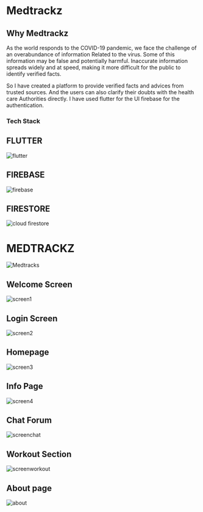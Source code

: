 # Medtrackz

## Why Medtrackz

   As the world responds to the COVID-19 pandemic, we face the challenge of an overabundance of information Related to the virus. Some of this
  information may be false and potentially harmful. Inaccurate information spreads widely and at speed, making it more difficult for the public to
  identify verified facts.

   So I have created a platform to provide verified facts and advices from trusted sources. And the users can also clarify their doubts with the 
  health care Authorities directly. I have used flutter for the UI firebase for the authentication.

                
 
 
 
### Tech Stack
## FLUTTER

![flutter](https://user-images.githubusercontent.com/71803443/133919087-ec50b561-7fad-4b38-8730-ddbd2132f5d0.png)

## FIREBASE

![firebase](https://user-images.githubusercontent.com/71803443/133919102-9cda2c57-e7f5-41b3-b8f3-bea0f1635b12.png)


## FIRESTORE

![cloud firestore](https://user-images.githubusercontent.com/71803443/133919119-80ffdcb3-414e-4177-9fab-468e47d77b4b.png)


 
# MEDTRACKZ 
 ![Medtracks](https://user-images.githubusercontent.com/71803443/126063058-c40c5c25-50e7-467f-99ce-51f01c9f438c.png)







## Welcome Screen
![screen1](https://user-images.githubusercontent.com/71803443/121417041-19781480-c987-11eb-9683-94066ab1f6c2.PNG)

## Login Screen

![screen2](https://user-images.githubusercontent.com/71803443/121417739-d8cccb00-c987-11eb-97d6-be476393cadf.PNG)

## Homepage

![screen3](https://user-images.githubusercontent.com/71803443/121417780-e41ff680-c987-11eb-8e28-f422fa0d1c39.PNG)

## Info Page

![screen4](https://user-images.githubusercontent.com/71803443/121417791-e71ae700-c987-11eb-8289-007597b74cd4.PNG)

## Chat Forum
![screenchat](https://user-images.githubusercontent.com/71803443/121417843-f6019980-c987-11eb-8c64-62fd51bce6f6.PNG)

## Workout Section

![screenworkout](https://user-images.githubusercontent.com/71803443/121417850-f863f380-c987-11eb-9b16-a40b7fd90405.PNG)

## About page

![about](https://user-images.githubusercontent.com/71803443/121417854-fa2db700-c987-11eb-94b2-bdb9c7a8a08a.PNG)
